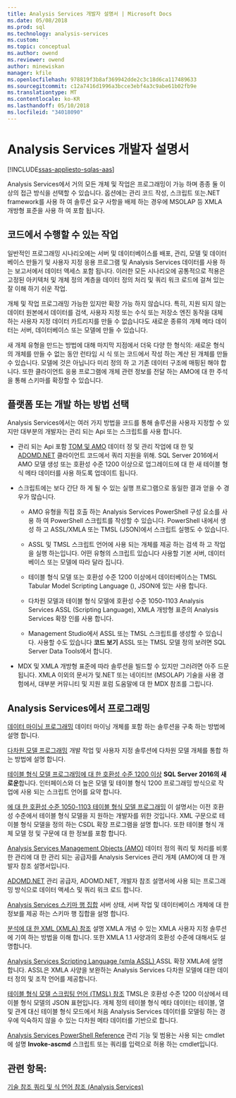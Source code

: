 ```yaml
---
title: Analysis Services 개발자 설명서 | Microsoft Docs
ms.date: 05/08/2018
ms.prod: sql
ms.technology: analysis-services
ms.custom: ''
ms.topic: conceptual
ms.author: owend
ms.reviewer: owend
author: minewiskan
manager: kfile
ms.openlocfilehash: 978819f3b8af369942dde2c3c18d6ca117489633
ms.sourcegitcommit: c12a7416d1996a3bcce3ebf4a3c9abe61b02fb9e
ms.translationtype: MT
ms.contentlocale: ko-KR
ms.lasthandoff: 05/10/2018
ms.locfileid: "34018090"
---
```

# <a name="analysis-services-developer-documentation"></a>Analysis Services 개발자 설명서
[!INCLUDE[ssas-appliesto-sqlas-aas](../includes/ssas-appliesto-sqlas-aas.md)]

Analysis Services에서 거의 모든 개체 및 작업은 프로그래밍이 가능 하며 종종 둘 이상의 접근 방식을 선택할 수 있습니다.  옵션에는 관리 코드 작성, 스크립트 또는.NET framework를 사용 하 여 솔루션 요구 사항을 배제 하는 경우에 MSOLAP 등 XMLA 개방형 표준을 사용 하 여 포함 됩니다.

## <a name="what-you-can-accomplish-in-code"></a>코드에서 수행할 수 있는 작업
일반적인 프로그래밍 시나리오에는 서버 및 데이터베이스를 배포, 관리, 모델 및 데이터베이스 만들기 및 사용자 지정 응용 프로그램 및 Analysis Services 데이터를 사용 하는 보고서에서 데이터 액세스 포함 됩니다. 이러한 모든 시나리오에 공통적으로 적용은 고정된 아키텍처 및 개체 정의 계층을 데이터 정의 처리 및 쿼리 워크 로드에 걸쳐 있는 잘 이해 하기 쉬운 작업.

개체 및 작업 프로그래밍 가능한 있지만 확장 가능 하지 않습니다. 특히, 지원 되지 않는 데이터 원본에서 데이터를 검색, 사용자 지정 또는 수식 또는 저장소 엔진 동작을 대체 하는 사용자 지정 데이터 카트리지를 만들 수 없습니다도 새로운 종류의 개체 메타 데이터는 서버, 데이터베이스 또는 모델에 만들 수 있습니다.

새 개체 유형을 만드는 방법에 대해 마지막 지점에서 더욱 다양 한 형식의: 새로운 형식의 개체를 만들 수 없는 동안 런타임 시 식 또는 코드에서 작성 하는 계산 된 개체를 만들 수 있습니다. 모델에 것은 아닙니다 미리 정의 하 고 기존 데이터 구조에 매핑된 해야 합니다. 또한 클라이언트 응용 프로그램에 개체 관련 정보를 전달 하는 AMO에 대 한 주석을 통해 스키마를 확장할 수 있습니다.

## <a name="choose-a-platform-or-approach-to-development"></a>플랫폼 또는 개발 하는 방법 선택
Analysis Services에서는 여러 가지 방법을 코드를 통해 솔루션을 사용자 지정할 수 있지만 대부분의 개발자는 관리 되는 Api 또는 스크립트를 사용 합니다.

- 관리 되는 Api 포함 [TOM 및 AMO](http://msdn.microsoft.com/library/mt436122.aspx) 데이터 정 및 관리 작업에 대 한 및 [ADOMD.NET](http://msdn.microsoft.com/library/mt465769.aspx) 클라이언트 코드에서 쿼리 지원을 위해. SQL Server 2016에서 AMO 모델 생성 또는 호환성 수준 1200 이상으로 업그레이드에 대 한 새 테이블 형식 메타 데이터를 사용 하도록 업데이트 됩니다.

- 스크립트에는 보다 간단 하 게 될 수 있는 실행 프로그램으로 동일한 결과 얻을 수 경우가 많습니다.

  - AMO 유형을 직접 호출 하는 Analysis Services PowerShell 구성 요소를 사용 하 여 PowerShell 스크립트를 작성할 수 있습니다. PowerShell 내에서 생성 하 고 ASSL/XMLA 또는 TMSL (JSON)에서 스크립트 실행도 수 있습니다.

  - ASSL 및 TMSL 스크립트 언어에 사용 되는 개체를 제공 하는 검색 하 고 작업을 실행 하는입니다. 어떤 유형의 스크립트 있습니다 사용할 기본 서버, 데이터베이스 또는 모델에 따라 달라 집니다.

  - 테이블 형식 모델 또는 호환성 수준 1200 이상에서 데이터베이스는 TMSL Tabular Model Scripting Language (), JSON에 있는 사용 합니다.

  - 다차원 모델과 테이블 형식 모델에 호환성 수준 1050-1103 Analysis Services ASSL (Scripting Language), XMLA 개방형 표준의 Analysis Services 확장 인를 사용 합니다.

  - Management Studio에서 ASSL 또는 TMSL 스크립트를 생성할 수 있습니다. 사용할 수도 있습니다 **코드 보기** ASSL 또는 TMSL 모델 정의 보려면 SQL Server Data Tools에서 합니다.

- MDX 및 XMLA 개방형 표준에 따라 솔루션을 빌드할 수 있지만 그러려면 아주 드문 됩니다. XMLA 이외의 문서가 및.NET 또는 네이티브 (MSOLAP) 기술을 사용 경험에서, 대부분 커뮤니티 및 지원 포럼 도움말에 대 한 MDX 참조를 그립니다.

## <a name="programming-in-analysis-services"></a>Analysis Services에서 프로그래밍
[데이터 마이닝 프로그래밍](../analysis-services/data-mining-programming.md) 데이터 마이닝 개체를 포함 하는 솔루션을 구축 하는 방법에 설명 합니다.

[다차원 모델 프로그래밍](../analysis-services/multidimensional-models/multidimensional-model-programming.md) 개발 작업 및 사용자 지정 솔루션에 다차원 모델 개체를 통합 하는 방법에 설명 합니다.

[테이블 형식 모델 프로그래밍에 대 한 호환성 수준 1200 이상](../analysis-services/tabular-model-programming-compatibility-level-1200/tabular-model-programming-for-compatibility-level-1200.md)
**SQL Server 2016의 새로운**합니다.  인터페이스와 더 높은 모델 및 테이블 형식 1200 프로그래밍 방식으로 작업에 사용 되는 스크립트 언어를 요약 합니다.

[에 대 한 호환성 수준 1050-1103 테이블 형식 모델 프로그래밍](../analysis-services/tabular-model-programming-compatibility-levels-1050-1103/tabular-model-programming-for-compatibility-levels-1050-through-1103.md) 이 설명서는 이전 호환성 수준에서 테이블 형식 모델을 지 원하는 개발자를 위한 것입니다. XML 구문으로 테이블 형식 모델을 정의 하는 CSDL 확장 프로그램을 설명 합니다. 또한 테이블 형식 개체 모델 정 및 구문에 대 한 정보를 포함 합니다.

[Analysis Services Management Objects (AMO)](https://msdn.microsoft.com/library/mt436122.aspx) 데이터 정의 쿼리 및 처리를 비롯 한 관리에 대 한 관리 되는 공급자를 Analysis Services 관리 개체 (AMO)에 대 한 개발자 참조 설명서입니다.

[ADOMD.NET](http://msdn.microsoft.com/library/mt465769.aspx) 관리 공급자, ADOMD.NET, 개발자 참조 설명서에 사용 되는 프로그래밍 방식으로 데이터 액세스 및 쿼리 워크 로드 합니다.

[Analysis Services 스키마 행 집합](../analysis-services/schema-rowsets/analysis-services-schema-rowsets.md) 서버 상태, 서버 작업 및 데이터베이스 개체에 대 한 정보를 제공 하는 스키마 행 집합을 설명 합니다.

[분석에 대 한 XML &#40;XMLA&#41; 참조](../analysis-services/xmla/xml-for-analysis-xmla-reference.md) 설명 XMLA 개념 수 있는 XMLA 사용자 지정 솔루션에 기여 하는 방법을 이해 합니다. 또한 XMLA 1.1 사양과의 호환성 수준에 대해서도 설명합니다.

[Analysis Services Scripting Language &#40;xmla ASSL&#41; ](../analysis-services/scripting/analysis-services-scripting-language-assl-for-xmla.md) ASSL 확장 XMLA에 설명 합니다. ASSL은 XMLA 사양을 보완하는 Analysis Services 다차원 모델에 대한 데이터 정의 및 조작 언어를 제공합니다.

[테이블 형식 모델 스크립팅 언어 &#40;TMSL&#41; 참조](../analysis-services/tabular-model-scripting-language-tmsl-reference.md) TMSL은 호환성 수준 1200 이상에서 테이블 형식 모델의 JSON 표현입니다. 개체 정의 테이블 형식 메타 데이터는 테이블, 열 및 관계 대신 테이블 형식 모드에서 처음 Analysis Services 데이터를 모델링 하는 경우에 익숙하지 않을 수 있는 다차원 메타 데이터를 기반으로 합니다.

[Analysis Services PowerShell Reference](../analysis-services/powershell/analysis-services-powershell-reference.md) 관리 기능 및 범용는 사용 되는 cmdlet에 설명 **Invoke-ascmd** 스크립트 또는 쿼리를 입력으로 허용 하는 cmdlet입니다.

## <a name="see-also"></a>관련 항목:
[기술 참조 ](../analysis-services/powershell/technical-reference-ssas.md) 
 [쿼리 및 식 언어 참조 &#40;Analysis Services&#41;](http://msdn.microsoft.com/library/gg492188.aspx)
